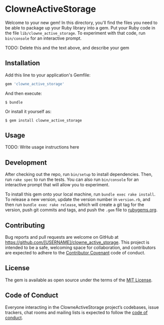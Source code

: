 # ClowneActiveStorage

Welcome to your new gem! In this directory, you'll find the files you need to be able to package up your Ruby library into a gem. Put your Ruby code in the file `lib/clowne_active_storage`. To experiment with that code, run `bin/console` for an interactive prompt.

TODO: Delete this and the text above, and describe your gem

## Installation

Add this line to your application's Gemfile:

```ruby
gem 'clowne_active_storage'
```

And then execute:

    $ bundle

Or install it yourself as:

    $ gem install clowne_active_storage

## Usage

TODO: Write usage instructions here

## Development

After checking out the repo, run `bin/setup` to install dependencies. Then, run `rake spec` to run the tests. You can also run `bin/console` for an interactive prompt that will allow you to experiment.

To install this gem onto your local machine, run `bundle exec rake install`. To release a new version, update the version number in `version.rb`, and then run `bundle exec rake release`, which will create a git tag for the version, push git commits and tags, and push the `.gem` file to [rubygems.org](https://rubygems.org).

## Contributing

Bug reports and pull requests are welcome on GitHub at https://github.com/[USERNAME]/clowne_active_storage. This project is intended to be a safe, welcoming space for collaboration, and contributors are expected to adhere to the [Contributor Covenant](http://contributor-covenant.org) code of conduct.

## License

The gem is available as open source under the terms of the [MIT License](https://opensource.org/licenses/MIT).

## Code of Conduct

Everyone interacting in the ClowneActiveStorage project’s codebases, issue trackers, chat rooms and mailing lists is expected to follow the [code of conduct](https://github.com/[USERNAME]/clowne_active_storage/blob/master/CODE_OF_CONDUCT.md).
